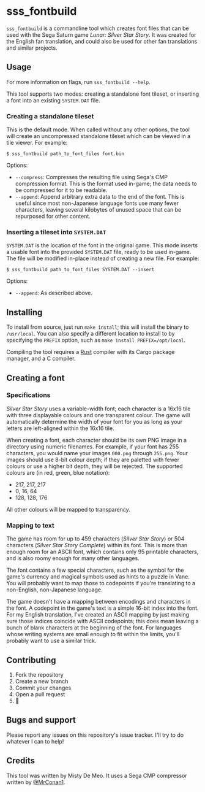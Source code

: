 # sss_fontbuild

`sss_fontbuild` is a commandline tool which creates font files that can be used with the Sega Saturn game *Lunar: Silver Star Story*. It was created for the English fan translation, and could also be used for other fan translations and similar projects.

## Usage

For more information on flags, run `sss_fontbuild --help`.

This tool supports two modes: creating a standalone font tileset, or inserting a font into an existing `SYSTEM.DAT` file.

### Creating a standalone tileset

This is the default mode. When called without any other options, the tool will create an uncompressed standalone tileset which can be viewed in a tile viewer. For example:

```
$ sss_fontbuild path_to_font_files font.bin
```

Options:

* `--compress`: Compresses the resulting file using Sega's CMP compression format. This is the format used in-game; the data needs to be compressed for it to be readable.
* `--append`: Append arbitrary extra data to the end of the font. This is useful since most non-Japanese language fonts use many fewer characters, leaving several kilobytes of unused space that can be repurposed for other content.

### Inserting a tileset into `SYSTEM.DAT`

`SYSTEM.DAT` is the location of the font in the original game. This mode inserts a usable font into the provided `SYSTEM.DAT` file, ready to be used in-game. The file will be modified in-place instead of creating a new file. For example:

```
$ sss_fontbuild path_to_font_files SYSTEM.DAT --insert
```

Options:

* `--append`: As described above.

## Installing

To install from source, just run `make install`; this will install the binary to `/usr/local`. You can also specify a different location to install to by specifying the `PREFIX` option, such as `make install PREFIX=/opt/local`.

Compiling the tool requires a [Rust](https://www.rust-lang.org) compiler with its Cargo package manager, and a C compiler.

## Creating a font

### Specifications

*Silver Star Story* uses a variable-width font; each character is a 16x16 tile with three displayable colours and one transparent colour. The game will automatically determine the width of your font for you as long as your letters are left-aligned within the 16x16 tile.

When creating a font, each character should be its own PNG image in a directory using numeric filenames. For example, if your font has 255 characters, you would name your images `000.png` through `255.png`. Your images should use 8-bit colour depth; if they are paletted with fewer colours or use a higher bit depth, they will be rejected. The supported colours are (in red, green, blue notation):

* 217, 217, 217
* 0, 16, 64
* 128, 128, 176

All other colours will be mapped to transparency.

### Mapping to text

The game has room for up to 459 characters (*Silver Star Story*) or 504 characters (*Silver Star Story Complete*) within its font. This is more than enough room for an ASCII font, which contains only 95 printable characters, and is also roomy enough for many other languages.

The font contains a few special characters, such as the symbol for the game's currency and magical symbols used as hints to a puzzle in Vane. You will probably want to map those to codepoints if you're translating to a non-English, non-Japanese language.

The game doesn't have a mapping between encodings and characters in the font. A codepoint in the game's text is a simple 16-bit index into the font. For my English translation, I've created an ASCII mapping by just making sure those indices coincide with ASCII codepoints; this does mean leaving a bunch of blank characters at the beginning of the font. For languages whose writing systems are small enough to fit within the limits, you'll probably want to use a similar trick.

## Contributing

1. Fork the repository
2. Create a new branch
3. Commit your changes
4. Open a pull request
5. 🎉

## Bugs and support

Please report any issues on this repository's issue tracker. I'll try to do whatever I can to help!

## Credits

This tool was written by Misty De Meo. It uses a Sega CMP compressor written by [@MrConan1](http://github.com/MrConan1).
